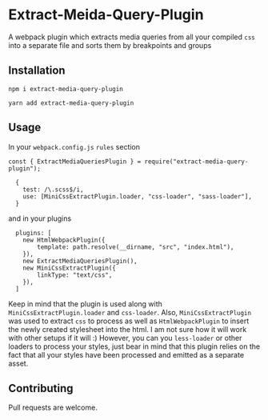 # Extract-Meida-Query-Plugin

A webpack plugin which extracts media queries from all your compiled `css` into a separate file and sorts them by breakpoints and groups

## Installation

`npm i extract-media-query-plugin`

`yarn add extract-media-query-plugin`

## Usage

In your `webpack.config.js` `rules` section

```
const { ExtractMediaQueriesPlugin } = require("extract-media-query-plugin");

  {
    test: /\.scss$/i,
    use: [MiniCssExtractPlugin.loader, "css-loader", "sass-loader"],
  }

```

and in your plugins

```
  plugins: [
    new HtmlWebpackPlugin({
        template: path.resolve(__dirname, "src", "index.html"),
    }),
    new ExtractMediaQueriesPlugin(),
    new MiniCssExtractPlugin({
        linkType: "text/css",
    }),
  ]
```

Keep in mind that the plugin is used along with `MiniCssExtractPlugin.loader` and `css-loader`. Also, `MiniCssExtractPlugin` was used to extract `css` to process as well as `HtmlWebpackPlugin` to insert the newly created stylesheet into the html. I am not sure how it will work with other setups if it will :) However, you can you `less-loader` or other loaders to process your styles, just bear in mind that this plugin relies on the fact that all your styles have been processed and emitted as a separate asset.

## Contributing

Pull requests are welcome.
